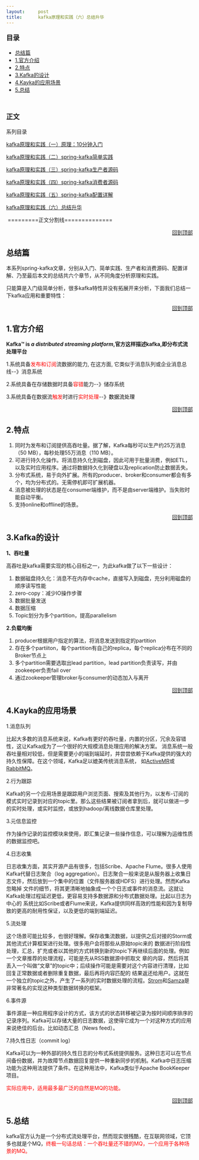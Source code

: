 ```yaml
---
layout:     post
title:      kafka原理和实践（六）总结升华
---
```

<div id="article_content" class="article_content clearfix csdn-tracking-statistics" data-pid="blog" data-mod="popu_307" data-dsm="post">
								            <link rel="stylesheet" href="https://csdnimg.cn/release/phoenix/template/css/ck_htmledit_views-f76675cdea.css">
						<div class="htmledit_views" id="content_views">
                <div class="blogpost-body"><a></a><div><p style="font-size:18px;"><b>目录</b></p><ul><li><a href="#_label0" rel="nofollow">总结篇</a></li><li><a href="#_label1" rel="nofollow">1.官方介绍</a></li><li><a href="#_label2" rel="nofollow">2.特点</a></li><li><a href="#_label3" rel="nofollow">3.Kafka的设计</a></li><li><a href="#_label4" rel="nofollow">4.Kayka的应用场景</a></li><li><a href="#_label5" rel="nofollow">5.总结</a></li></ul></div><p> </p><p style="font-size:18px;"><b>正文</b></p><p>系列目录</p>
<p><a class="singleposttitle" href="http://www.cnblogs.com/dennyzhangdd/p/7759869.html" rel="nofollow">kafka原理和实践（一）原理：10分钟入门</a></p>
<p><a href="http://www.cnblogs.com/dennyzhangdd/p/7759875.html" rel="nofollow">kafka原理和实践（二）spring-kafka简单实践</a></p>
<p><a class="singleposttitle" href="http://www.cnblogs.com/dennyzhangdd/p/7827564.html" rel="nofollow">kafka原理和实践（三）spring-kafka生产者源码</a></p>
<p><a href="http://www.cnblogs.com/dennyzhangdd/p/7759876.html" rel="nofollow">kafka原理和实践（四）spring-kafka消费者源码</a></p>
<p><a class="singleposttitle" href="http://www.cnblogs.com/dennyzhangdd/p/7834143.html" rel="nofollow">kafka原理和实践（五）spring-kafka配置详解</a></p>
<p><a href="http://www.cnblogs.com/dennyzhangdd/p/7759878.html" rel="nofollow">kafka原理和实践（六）总结升华</a></p>
<p> =========正文分割线==============</p>
<div style="text-align:right;"><a href="#_labelTop" rel="nofollow">回到顶部</a><a></a></div><h2>总结篇</h2>
<p>本系列spring-kafka文章，分别从入门、简单实践、生产者和消费源码、配置详解、乃至最后本文的总结共六个章节，从不同角度分析原理和实践。</p>
<p>只能算是入门级简单分析，很多kafka特性并没有拓展开来分析，下面我们总结一下kafka应用和重要特性：</p>
<div style="text-align:right;"><a href="#_labelTop" rel="nofollow">回到顶部</a><a></a></div><h2>1.官方介绍</h2>
<p><strong>Kafka™ is <em>a distributed streaming platform</em>,官方这样描述kafka,即分布式流处理平台</strong></p>
<p>1.系统具备<span style="color:#ff0000;">发布和订阅</span>流数据的能力, 在这方面, 它类似于消息队列或企业消息总线--》消息系统</p>
<p>2.系统具备在存储数据时具备<span style="color:#ff0000;">容错</span>能力--》储存系统</p>
<p>3.系统具备在数据流<span style="color:#ff0000;">触发</span>时进行<span style="color:#ff0000;">实时处理<span style="color:#000000;">--》数据流处理</span></span></p>
<div style="text-align:right;"><a href="#_labelTop" rel="nofollow">回到顶部</a><a></a></div><h2>2.特点</h2>
<ol><li>同时为发布和订阅提供高吞吐量。据了解，Kafka每秒可以生产约25万消息（50 MB），每秒处理55万消息（110 MB）。</li>
<li>可进行持久化操作。将消息持久化到磁盘，因此可用于批量消费，例如ETL，以及实时应用程序。通过将数据持久化到硬盘以及replication防止数据丢失。</li>
<li>分布式系统，易于向外扩展。所有的producer、broker和consumer都会有多个，均为分布式的。无需停机即可扩展机器。</li>
<li>消息被处理的状态是在consumer端维护，而不是由server端维护。当失败时能自动平衡。</li>
<li>支持online和offline的场景。</li>
</ol><div style="text-align:right;"><a href="#_labelTop" rel="nofollow">回到顶部</a><a></a></div><h2>3.Kafka的设计</h2>
<p><strong>1、吞吐量</strong></p>
<p>高吞吐是kafka需要实现的核心目标之一，为此kafka做了以下一些设计：</p>
<ol><li>数据磁盘持久化：消息不在内存中cache，直接写入到磁盘，充分利用磁盘的顺序读写性能</li>
<li>zero-copy：减少IO操作步骤</li>
<li>数据批量发送</li>
<li>数据压缩</li>
<li>Topic划分为多个partition，提高parallelism</li>
</ol><p><strong>2.负载均衡</strong></p>
<ol><li>producer根据用户指定的算法，将消息发送到指定的partition</li>
<li>存在多个partiiton，每个partition有自己的replica，每个replica分布在不同的Broker节点上</li>
<li>多个partition需要选取出lead partition，lead partition负责读写，并由zookeeper负责fail over</li>
<li>通过zookeeper管理broker与consumer的动态加入与离开</li>
</ol><div style="text-align:right;"><a href="#_labelTop" rel="nofollow">回到顶部</a><a></a></div><h2>4.Kayka的应用场景</h2>
<p>1.消息队列</p>
<p>比起大多数的消息系统来说，Kafka有更好的吞吐量，内置的分区，冗余及容错性，这让Kafka成为了一个很好的大规模消息处理应用的解决方案。 消息系统一般吞吐量相对较低，但是需要更小的端到端延时，并尝尝依赖于Kafka提供的强大的持久性保障。在这个领域，Kafka足以媲美传统消息系统， 如<a href="http://activemq.apache.org/" rel="nofollow">ActiveMR</a>或<a href="https://www.rabbitmq.com/" rel="nofollow">RabbitMQ</a>。</p>
<p>2.行为跟踪</p>
<p>Kafka的另一个应用场景是跟踪用户浏览页面、搜索及其他行为，以发布-订阅的模式实时记录到对应的topic里。那么这些结果被订阅者拿到后，就可以做进一步的实时处理，或实时监控，或放到hadoop/离线数据仓库里处理。</p>
<p>3.元信息监控</p>
<p>作为操作记录的监控模块来使用，即汇集记录一些操作信息，可以理解为运维性质的数据监控吧。</p>
<p>4.日志收集</p>
<p>日志收集方面，其实开源产品有很多，包括Scribe、Apache Flume。很多人使用Kafka代替日志聚合（log aggregation）。日志聚合一般来说是从服务器上收集日志文件，然后放到一个集中的位置（文件服务器或HDFS）进行处理。然而Kafka忽略掉 文件的细节，将其更清晰地抽象成一个个日志或事件的消息流。这就让Kafka处理过程延迟更低，更容易支持多数据源和分布式数据处理。比起以日志为中心的 系统比如Scribe或者Flume来说，Kafka提供同样高效的性能和因为复制导致的更高的耐用性保证，以及更低的端到端延迟。</p>
<p>5.流处理</p>
<p>这个场景可能比较多，也很好理解。保存收集流数据，以提供之后对接的Storm或其他流式计算框架进行处理。很多用户会将那些从原始topic来的 数据进行阶段性处理，汇总，扩充或者以其他的方式转换到新的topic下再继续后面的处理。例如一个文章推荐的处理流程，可能是先从RSS数据源中抓取文 章的内容，然后将其丢入一个叫做“文章”的topic中；后续操作可能是需要对这个内容进行清理，比如回复正常数据或者删除重复数据，最后再将内容匹配的 结果返还给用户。这就在一个独立的topic之外，产生了一系列的实时数据处理的流程。<a href="http://storm.incubator.apache.org/" rel="nofollow">Strom</a>和<a href="http://samza.incubator.apache.org/" rel="nofollow">Samza</a>是非常著名的实现这种类型数据转换的框架。</p>
<p>6.事件源</p>
<p>事件源是一种应用程序设计的方式，该方式的状态转移被记录为按时间顺序排序的记录序列。Kafka可以存储大量的日志数据，这使得它成为一个对这种方式的应用来说绝佳的后台。比如动态汇总（News feed）。</p>
<p>7.持久性日志（commit log）</p>
<p>Kafka可以为一种外部的持久性日志的分布式系统提供服务。这种日志可以在节点间备份数据，并为故障节点数据回复提供一种重新同步的机制。Kafka中日志压缩功能为这种用法提供了条件。在这种用法中，Kafka类似于Apache BookKeeper项目。</p>
<p><span style="color:#ff0000;">实际应用中，适用最多最广泛的自然是MQ的功能。</span></p>
<div style="text-align:right;"><a href="#_labelTop" rel="nofollow">回到顶部</a><a></a></div><h2>5.总结</h2>
<p>kafka官方认为是一个分布式流处理平台，然而现实很残酷，在互联网领域，它顶多也就是个MQ，<span style="color:#ff0000;">终极一句话总结：一个吞吐量还不错的MQ，一个应用于各种场景的MQ。</span></p>
<p> </p></div>            </div>
                </div>